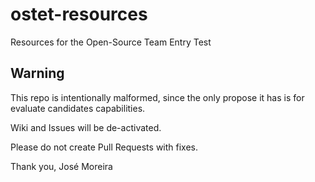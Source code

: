 # ostet-resources

Resources for the Open-Source Team Entry Test

## Warning

This repo is intentionally malformed, since the only propose it has is for
evaluate candidates capabilities.

Wiki and Issues will be de-activated.

Please do not create Pull Requests with fixes.

Thank you,
José Moreira
